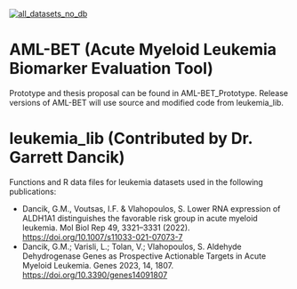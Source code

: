 [![all_datasets_no_db](https://github.com/NateGauvin/AML-BET/actions/workflows/process_upload.yml/badge.svg)](https://github.com/NateGauvin/AML-BET/actions/workflows/process_upload.yml)

# AML-BET (Acute Myeloid Leukemia Biomarker Evaluation Tool)

Prototype and thesis proposal can be found in AML-BET_Prototype.
Release versions of AML-BET will use source and modified code from leukemia_lib.


# leukemia_lib (Contributed by Dr. Garrett Dancik)

Functions and R data files for leukemia datasets used in the following publications:

- Dancik, G.M., Voutsas, I.F. & Vlahopoulos, S. Lower RNA expression of ALDH1A1 distinguishes the favorable risk group in acute myeloid leukemia. Mol Biol Rep 49, 3321–3331 (2022). https://doi.org/10.1007/s11033-021-07073-7 
- Dancik, G.M.; Varisli, L.; Tolan, V.; Vlahopoulos, S. Aldehyde Dehydrogenase Genes as Prospective Actionable Targets in Acute Myeloid Leukemia. Genes 2023, 14, 1807. https://doi.org/10.3390/genes14091807 
